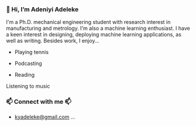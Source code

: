  ### 👋 Hi, I’m Adeniyi Adeleke

I'm a Ph.D. mechanical engineering student with research interest in manufacturing and metrology. I'm also a machine learning enthusiast. I have a keen interest in designing, deploying machine learning applications, as well as writing. Besides work, I enjoy...

* Playing tennis

* Podcasting

* Reading

Listening to music

### 📫 Connect with me 📫
- kyadeleke@gmail.com ...

<!---
Adeleke1/Adeleke1 is a ✨ special ✨ repository because its `README.md` (this file) appears on your GitHub profile.
You can click the Preview link to take a look at your changes.
--->
